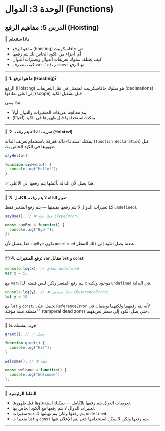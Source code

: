 # الوحدة 3: الدوال (Functions)

## الدرس 5: مفاهيم الرفع (Hoisting)

🧠 **ماذا ستتعلم**
*	ما هو الرفع (hoisting) في جافاسكريبت
*	أي أجزاء من الكود الخاص بك يتم رفعها
*	كيف يختلف سلوك تعريفات الدوال وتعبيرات الدوال
*	كيف يتصرف `var`، `let`، و `const` مع الرفع

---

🚀 **1. ما هو الرفع (Hoisting)؟**

الرفع (Hoisting) هو سلوك جافاسكريبت المتمثل في نقل التعريفات (declarations) إلى أعلى نطاقها (scope) قبل تشغيل الكود.

هذا يعني:
*	يتم معالجة تعريفات المتغيرات والدوال أولاً
*	يمكنك استخدامها قبل ظهورها في الكود (أحيانًا)

---

📁 **2. تعريف الدالة يتم رفعه (Hoisted)**

يمكنك استدعاء دالة مُعرفة باستخدام تعريف الدالة (`function declaration`) قبل ظهورها في الكود الخاص بك.
```javascript
sayHello();

function sayHello() {
  console.log("Hello!");
}
```
✅ هذا يعمل لأن الدالة بأكملها يتم رفعها إلى الأعلى.

---

🚫 **3. تعبير الدالة لا يتم رفعه بالكامل**

تعبيرات الدوال لا يتم رفعها بقيمتها — يتم رفع المتغير فقط (كـ `undefined`).
```javascript
sayBye(); // ❌ خطأ نوع (TypeError)

const sayBye = function() {
  console.log("Bye!");
};
```
هذا يفشل لأن `sayBye` تكون `undefined` عندما يصل الكود إلى ذلك السطر.

---

📦 **4. رفع المتغيرات: `var` مقابل `let` و `const`**
```javascript
console.log(x); // الناتج: undefined
var x = 5;
```
مع `var`، يتم رفع المتغير ولكن ليس قيمته. لذا `x` موجود ولكنه `undefined` في البداية.

```javascript
console.log(y); // ❌ خطأ مرجعي (ReferenceError)
let y = 10;
```
مع `let` و `const`، تحصل على `ReferenceError` لأنه يتم رفعهما ولكنهما يوضعان في "منطقة ميتة مؤقتة" (temporal dead zone) حتى يصل الكود إلى سطر تعريفهما.

---

🧪 **5. جرب بنفسك**
```javascript
greet(); // ✅ يعمل

function greet() {
  console.log("Hi!");
}

welcome(); // ❌ خطأ

const welcome = function() {
  console.log("Welcome!");
};
```

---

🧠 **النقاط الرئيسية**
*	تعريفات الدوال يتم رفعها بالكامل — يمكنك استدعاؤها قبل ظهورها.
*	تعبيرات الدوال لا يتم رفعها مع الكود الخاص بها.
*	متغيرات `var` يتم رفعها ولكن يتم تهيئتها كـ `undefined`.
*	متغيرات `let` و `const` يتم رفعها ولكن لا يمكن استخدامها حتى يتم الإعلان عنها.

---